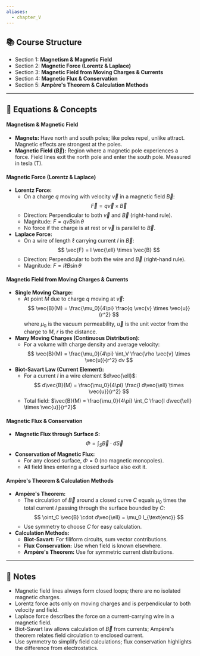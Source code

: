 ```yaml
---
aliases:
  - chapter_V
---
```


## 📚 Course Structure
- Section 1: **Magnetism & Magnetic Field**
- Section 2: **Magnetic Force (Lorentz & Laplace)**
- Section 3: **Magnetic Field from Moving Charges & Currents**
- Section 4: **Magnetic Flux & Conservation**
- Section 5: **Ampère's Theorem & Calculation Methods**

---
## 📐 Equations & Concepts
#### Magnetism & Magnetic Field
- **Magnets:** Have north and south poles; like poles repel, unlike attract. Magnetic effects are strongest at the poles.
- **Magnetic Field ($\vec{B}$):** Region where a magnetic pole experiences a force. Field lines exit the north pole and enter the south pole. Measured in tesla (T).

#### Magnetic Force (Lorentz & Laplace)
- **Lorentz Force:**
  - On a charge $q$ moving with velocity $\vec{v}$ in a magnetic field $\vec{B}$:
    $$
    \vec{F} = q \vec{v} \times \vec{B}
    $$
  - Direction: Perpendicular to both $\vec{v}$ and $\vec{B}$ (right-hand rule).
  - Magnitude: $F = q v B \sin \theta$
  - No force if the charge is at rest or $\vec{v}$ is parallel to $\vec{B}$.
- **Laplace Force:**
  - On a wire of length $\ell$ carrying current $I$ in $\vec{B}$:
    $$
    \vec{F} = I \vec{\ell} \times \vec{B}
    $$
  - Direction: Perpendicular to both the wire and $\vec{B}$ (right-hand rule).
  - Magnitude: $F = I \ell B \sin \theta$

#### Magnetic Field from Moving Charges & Currents
- **Single Moving Charge:**
  - At point $M$ due to charge $q$ moving at $\vec{v}$:
    $$
    \vec{B}(M) = \frac{\mu_0}{4\pi} \frac{q \vec{v} \times \vec{u}}{r^2}
    $$
    where $\mu_0$ is the vacuum permeability, $\vec{u}$ is the unit vector from the charge to $M$, $r$ is the distance.
- **Many Moving Charges (Continuous Distribution):**
  - For a volume with charge density and average velocity:
    $$
    \vec{B}(M) = \frac{\mu_0}{4\pi} \int_V \frac{\rho \vec{v} \times \vec{u}}{r^2} dv
    $$
- **Biot-Savart Law (Current Element):**
  - For a current $I$ in a wire element $d\vec{\ell}$:
    $$
    d\vec{B}(M) = \frac{\mu_0}{4\pi} \frac{I d\vec{\ell} \times \vec{u}}{r^2}
    $$
  - Total field: $\vec{B}(M) = \frac{\mu_0}{4\pi} \int_C \frac{I d\vec{\ell} \times \vec{u}}{r^2}$

#### Magnetic Flux & Conservation
- **Magnetic Flux through Surface $S$:**
  $$
  \Phi = \int_S \vec{B} \cdot d\vec{S}
  $$
- **Conservation of Magnetic Flux:**
  - For any closed surface, $\Phi = 0$ (no magnetic monopoles).
  - All field lines entering a closed surface also exit it.

#### Ampère's Theorem & Calculation Methods
- **Ampère's Theorem:**
  - The circulation of $\vec{B}$ around a closed curve $C$ equals $\mu_0$ times the total current $I$ passing through the surface bounded by $C$:
    $$
    \oint_C \vec{B} \cdot d\vec{\ell} = \mu_0 I_{\text{enc}}
    $$
  - Use symmetry to choose $C$ for easy calculation.
- **Calculation Methods:**
  - **Biot-Savart:** For filiform circuits, sum vector contributions.
  - **Flux Conservation:** Use when field is known elsewhere.
  - **Ampère's Theorem:** Use for symmetric current distributions.

---
## 📝 Notes
- Magnetic field lines always form closed loops; there are no isolated magnetic charges.
- Lorentz force acts only on moving charges and is perpendicular to both velocity and field.
- Laplace force describes the force on a current-carrying wire in a magnetic field.
- Biot-Savart law allows calculation of $\vec{B}$ from currents; Ampère's theorem relates field circulation to enclosed current.
- Use symmetry to simplify field calculations; flux conservation highlights the difference from electrostatics.
